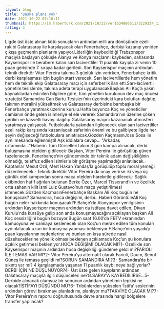 ```yaml
--- 
layout: blog
title: "Başka planı yok"
date: 2021-10-22 07:10:11
thumbnail: https://im.haberturk.com/2021/10/22/ver1634886611/3229334_1200x627.jpg
rating: 3
---
```

Ligde üst üste alınan kötü sonuçların ardından milli ara dönüşünde ezeli rakibi Galatasaray ile karşılaşacak olan Fenerbahçe, derbiyi kazanıp yeniden çıkışa geçmenin planlarını yapıyor.Liderliğin kaybedildiği Trabzonspor maçıyla başlayan çöküşle Alanya ve Konya maçlarını kaybeden, sahasında Kayserispor ile berabere kalan sarı lacivertliler 11 puanlık kayıpla zirvenin 10 puan gerisinde 7. sıraya kadar geriledi. Son Kayserispor maçının ardından teknik direktör Vitor Pereira takıma 3 günlük izin verirken, Fenerbahçe kritik derbi karşılaşması için bugün start verecek. Sarı lacivertlilerde hem yönetim hem de teknik ekip Galatasaray maçı için seferberlik ilan etti.Sarı-lacivertli yönetim tesislerde, takıma adeta terapi uygulanacakBaşkan Ali Koç’a yakın kaynaklardan edinilen bilgilere göre, tüm yönetim kurulunun dev maç öncesi stratejisi Samandıra Can Bartu Tesisleri’nin üzerindeki kara bulutları dağıtıp, takımın moralini yükseltmek ve Galatasaray derbisine bambaşka bir Fenerbahçe yaratmak üzerine kurulu.Hafta boyunca Koç ve yöneticiler camianın önde gelen isimleriye el ele vererek Samandıra’nın üzerine çöken gerilim ve kasvetli havayı dağıtıp Galatasaray maçını kazanacak atmosferi yaratmaya çalışacak. Futbolcularla yakından ilgilenecek olan sarı lacivertliler ezeli rakip karşısında kazanılacak zaferinin önemi ve bu galibiyete ligde her şeyin değişeceği futbolculara anlatılacak.Gözden KaçmasınJose Sosa ile aynı mekanda eğlenmişti! Aşk iddialara cevap... "Arkadaş ortamında..."Haberin Tüm GörselleriTakım 3 gün kampa alınacak, derbi buluşmasına otelden gidilecek· Başkan, Vitor Pereira ile görüşülüp güven tazelenecek, Fenerbahçe’nin gündeminde bir teknik adam değişikliğinin olmadığı, telaffuz edilen isimlerle bir görüşme yapılmadığı anlatılacak.· Kaptanlar Mesut Özil, Mert Hakan Yandaş’la görüşülüp toplu moral yemeği düzenlenecek.· Teknik direktör Vitor Pereira da onay verirse iki veya üç günlük otel kampından sonra maça otelden hareketle gidilecek.· Sağlık ekibinden hafif ağrıları bulunan Berke Özer, Marcel Tisserand’ın ve özelikle orta sahanın kilit ismi Luiz Gustavo’nun maça yetiştirilmesi istenecek.Gözden KaçmasınFenerbahçe Başkanı Ali Koç bugün ne konuşacak? Samandıra, hoca değişimi, derbi...Haberi GörüntüleAli Koç bugün neler hakkında konuşacak?F.Bahçe'de Alanyaspor yenilgisinin ardından Kayserispor maçının ardından da istifaya davet edilen, Divan Kurulu’nda kürsüye gelip son anda konuşmayacağını açıklayan başkan Ali Koç sessizliğini bugün bozuyor.Bugün saat 16.00’da FBTV ekranından kamuoyuna ve camiaya seslenecek olan Koç’un merak edilen tüm konuları aydınlatacak uzun bir konuşma yapması bekleniyor.F.Bahçe’nin yaşadığı puan kayıplarının nedenlerine ve bunları en kısa sürede nasıl düzelteceklerine yönelik olması beklenen açıklamada Koç’un şu konulara açıklık getirmesi bekleniyor.HOCA DEĞİŞİMİ OLACAK MI?1- Özellikle son Kayserispor maçının ardından hoca değişikliği gündeme geldi mi?FARIOLI İLE TEMAS VAR MI?2- Vitor Pereira’ya alternatif olarak Farioli, Daum, Şenol Güneş ile temasa geçildi mi?SORUN SAMANDIRA MI?3- Samandıra’da bir sıkıntı var mı? 4 karşılaşmada yaşanan 11 puanlık kaybı neye bağlıyorlar?DERBİ İÇİN NE DÜŞÜNÜYOR?4- Üst üste gelen kayıpların ardından Galatasaray maçıyla ilgili düşünceleri ne?G.SARAY'A KAYBEDİLİRSE...5- Derbide alınacak olumsuz bir sonucun ardından yönetimin tepkisi ne olacak?İSTİFAYI DÜŞÜNDÜ MÜ?6- Tribünlerden yükselen ‘İstifa’ seslerinin ardından görevi bırakmayı planladı mı, planlıyor mu?TAKVİYE OLACAK MI?7- Vitor Pereira’nın raporu doğrultusunda devre arasında hangi bölgelere transfer yapılacak?